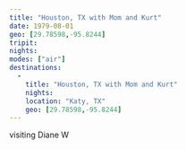 ```yaml
---
title: "Houston, TX with Mom and Kurt"
date: 1979-08-01
geo: [29.78598,-95.8244]
tripit:
nights:
modes: ["air"]
destinations:
  -
    title: "Houston, TX with Mom and Kurt"
    nights:
    location: "Katy, TX"
    geo: [29.78598,-95.8244]
---
```


visiting Diane W

